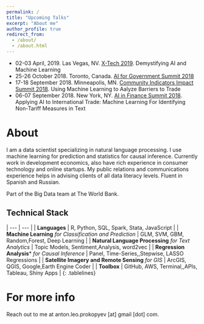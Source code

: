 ```yaml
---
permalink: /
title: "Upcoming Talks"
excerpt: "About me"
author_profile: true
redirect_from: 
  - /about/
  - /about.html
---
```

+ 02-03 April, 2019. Las Vegas, NV. [X-Tech 2019](https://www.cefpro.com/forthcoming-events/x-tech-agenda/). Demystifying AI and Machine Learning
+ 25-26 October 2018. Toronto, Canada. [AI for Government Summit 2018](https://www.re-work.co/events/ai-for-government-summit-canada-2018) 
+ 17-18 September 2018. Minneapolis, MN. [Community Indicators Impact Summit 2018](https://2018impactsummit.sched.com/). Using Machine Learning to Aalyze Barriers to Trade 
+ 06-07 September 2018. New York, NY. [AI in Finance Summit 2018](https://www.re-work.co/events/ai-in-finance-summit-new-york-2018/schedule#day_2). Applying AI to International Trade: Machine Learning For Identifying Non-Tariff Measures in Text

About
======
I am a data scientist specializing in natural language processing. I use machine learning for prediction and statistics for causal inference. Currently work in development economics, also have rich experience in consumer technology and online startups. My public relations and communications experience helps in advising clients of all data literacy levels. Fluent in Spanish and Russian.

Part of the Big Data team at The World Bank.

Technical Stack
------
<style>
.tablelines table, .tablelines td, .tablelines th {
        border: 1px solid black;
        }
</style>
| --- | --- |
| **Languages** | R, Python, SQL, Spark, Stata, JavaScript |
| **Machine Learning** *for Classification and Prediction* | GLM, SVM, GBM, Random,Forest, Deep Learning      |
| **Natural Language Processing** *for Text Analytics*     | Topic Models, Sentiment,Analysis, word2vec       |
| **Regression Analysis*** *for Causal Inference*          | Panel, Time-Series,,Stepwise, LASSO Regressions  |
| **Satellite Imagery and Remote Sensing** *for GIS*       | ArcGIS, QGIS, Google,Earth Engine Coder          |
| **Toolbox**                                              | GitHub, AWS, Terminal,,APIs, Tableau, Shiny Apps |
{: .tablelines}

For more info
======
Reach out to me at anton.leo.prokopyev [at] gmail [dot] com.